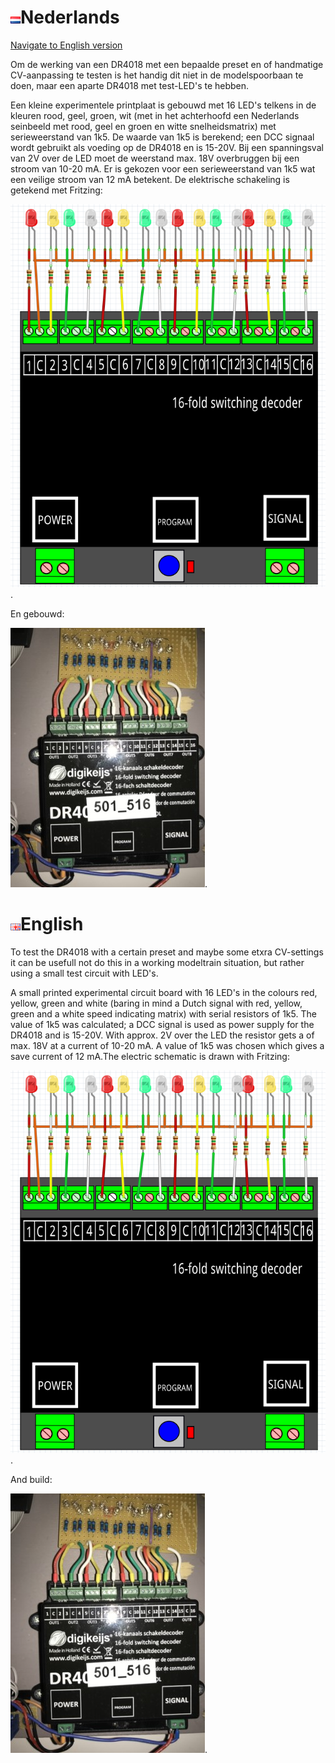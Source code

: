 # ![Nederlandse vlag](../../images/nl.gif)Nederlands

[Navigate to English version](#English)

Om de werking van een DR4018 met een bepaalde preset en of handmatige CV-aanpassing te testen is het handig dit niet in de modelspoorbaan te doen, maar een aparte DR4018 met test-LED's te hebben.

Een kleine experimentele printplaat is gebouwd met 16 LED's telkens in de kleuren rood, geel, groen, wit (met in het achterhoofd een Nederlands seinbeeld met rood, geel en groen en witte snelheidsmatrix) met serieweerstand van 1k5. De waarde van 1k5 is berekend; een DCC signaal wordt gebruikt als voeding op de DR4018 en is 15-20V. Bij een spanningsval van 2V over de LED moet de weerstand max. 18V overbruggen bij een stroom van 10-20 mA. Er is gekozen voor een serieweerstand van 1k5 wat een veilige stroom van 12 mA betekent. De elektrische schakeling is getekend met Fritzing:

![DR4018testerbyhand](./images/DR4018testerbyhand.PNG).

En gebouwd:

![DR4018testcircuit](./images/DR4018testcircuit.jpg).

# ![English flag](../../images/gb.gif)English

To test the DR4018 with a certain preset and maybe some etxra CV-settings it can be usefull not do this in a working modeltrain situation, but rather using a small test circuit with LED's.

A small printed experimental circuit board with 16 LED's in the colours red, yellow, green and white (baring in mind a Dutch signal with red, yellow, green and a white speed indicating matrix) with serial resistors of 1k5. The value of 1k5 was calculated; a DCC signal is used as power supply for the DR4018 and is 15-20V. With approx. 2V over the LED the resistor gets a of max. 18V at a current of 10-20 mA. A value of 1k5 was chosen which gives a save current of 12 mA.The electric schematic is drawn with Fritzing:

![DR4018testerbyhand](./images/DR4018testerbyhand.PNG).

And build:


![DR4018testcircuit](./images/DR4018testcircuit.jpg).
